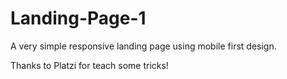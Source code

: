 # Landing-Page-1
A very simple responsive landing page using mobile first design.

Thanks to Platzi for teach some tricks!

